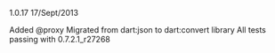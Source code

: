 1.0.17 17/Sept/2013

Added @proxy
Migrated from dart:json to dart:convert library
All tests passing with 0.7.2.1_r27268
